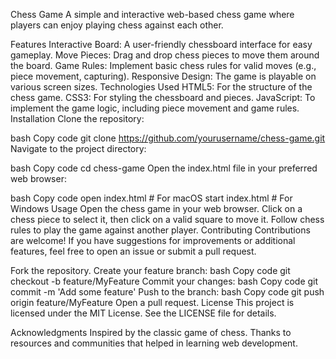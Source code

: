 Chess Game
A simple and interactive web-based chess game where players can enjoy playing chess against each other.

Features
Interactive Board: A user-friendly chessboard interface for easy gameplay.
Move Pieces: Drag and drop chess pieces to move them around the board.
Game Rules: Implement basic chess rules for valid moves (e.g., piece movement, capturing).
Responsive Design: The game is playable on various screen sizes.
Technologies Used
HTML5: For the structure of the chess game.
CSS3: For styling the chessboard and pieces.
JavaScript: To implement the game logic, including piece movement and game rules.
Installation
Clone the repository:

bash
Copy code
git clone https://github.com/yourusername/chess-game.git
Navigate to the project directory:

bash
Copy code
cd chess-game
Open the index.html file in your preferred web browser:

bash
Copy code
open index.html  # For macOS
start index.html # For Windows
Usage
Open the chess game in your web browser.
Click on a chess piece to select it, then click on a valid square to move it.
Follow chess rules to play the game against another player.
Contributing
Contributions are welcome! If you have suggestions for improvements or additional features, feel free to open an issue or submit a pull request.

Fork the repository.
Create your feature branch:
bash
Copy code
git checkout -b feature/MyFeature
Commit your changes:
bash
Copy code
git commit -m 'Add some feature'
Push to the branch:
bash
Copy code
git push origin feature/MyFeature
Open a pull request.
License
This project is licensed under the MIT License. See the LICENSE file for details.

Acknowledgments
Inspired by the classic game of chess.
Thanks to resources and communities that helped in learning web development.
